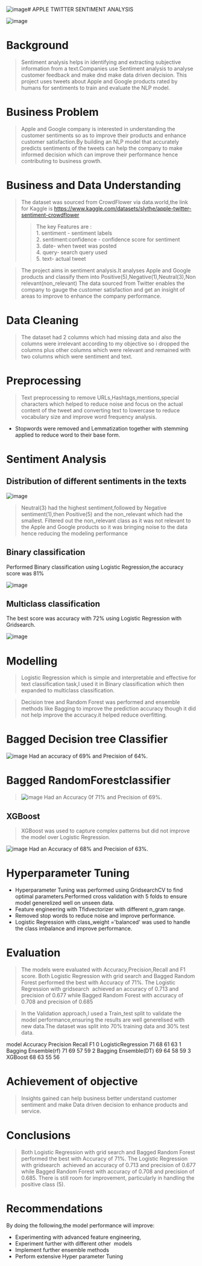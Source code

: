 ![image](https://github.com/user-attachments/assets/07729134-2698-4a4c-8acb-a0a39c92da28)# APPLE TWITTER SENTIMENT ANALYSIS 

![image](https://github.com/user-attachments/assets/69055492-074f-476d-b995-37ef3a82de20)

# Background
>Sentiment analysis helps in identifying and extracting subjective information from a text.Companies use Sentiment analysis to analyse customer feedback and  make dnd make data driven decision.
>This project uses tweets about Apple and Google products rated by humans for sentiments to train and evaluate the NLP model.

# Business Problem 
>Apple and Google company is interested in understanding the customer sentiments so as to improve their products and enhance customer satisfaction.By building an NLP model that accurately predicts sentiments of the tweets can help the company to make informed decision which can improve their performance hence contributing to business growth. 

# Business and Data Understanding
>The dataset was sourced from CrowdFlower via data.world,the link for Kaggle is  https://www.kaggle.com/datasets/slythe/apple-twitter-sentiment-crowdflower
>>The key Features are :
<br>1. sentiment - sentiment labels
<br>2. sentiment:confidence - confidence score for sentiment
<br>3. date- when tweet was posted
<br>4. query- search query used
<br>5. text- actual tweet

>The project aims in sentiment analysis.It analyses Apple and Google products and classify them into Positive(5),Negative(1),Neutral(3),Non relevant(non_relevant)
>The data sourced from Twitter enables the company to gauge the customer satisfaction and get an insight of areas to improve to enhance the company performance.

# Data Cleaning
>The dataset had 2 columns which had missing data and also the columns were irrelevant according to my objective so i dropped the columns plus other columns which were relevant and remained with two columns which were sentiment and text.

# Preprocessing
>Text preprocessing to remove URLs,Hashtags,mentions,special characters which helped to reduce noise and focus on the actual content of the tweet and converting text to lowercase to reduce vocabulary size and improve word frequency analysis.
- Stopwords were removed and Lemmatization together with stemming applied to reduce word to their base form.

# Sentiment Analysis
## Distribution of different sentiments in the texts

![image](https://github.com/user-attachments/assets/f1656cde-71e2-48d8-8801-1b6add6db3ac)

> Neutral(3) had the highest sentiment,followed by Negative sentiment(1),then Positive(5) and the non_relevant which had the smallest.
> Filtered out the non_relevant class as it was not relevant to the Apple and Google products so it was bringing  noise to the data hence reducing the modeling performance

## Binary classification 
Performed Binary classification using Logistic Regression,the accuracy score was 81%

![image](https://github.com/user-attachments/assets/ee9c4dc4-4a12-47f2-ad8b-2ac91cb5e1a5)

## Multiclass classification
The best score was accuracy with 72% using Logistic Regression with Gridsearch. 

![image](https://github.com/user-attachments/assets/f87f0209-45a5-4785-84f6-9d15d835dff2)

# Modelling
>Logistic Regression which is simple and interpretable and effective for text classification task,I used it in Binary classification which then expanded to multiclass classification.

> Decision tree and Random Forest was performed and ensemble methods like Bagging to improve the prediction accuracy though it did not help improve the accuracy.it helped reduce overfitting.

# Bagged Decision tree Classifier
![image](https://github.com/user-attachments/assets/d1fb9e84-4a22-47b1-b013-0e3fd7d5f4b4)
Had an accuracy of 69% and Precision of 64%.

# Bagged RandomForestclassifier
> ![image](https://github.com/user-attachments/assets/c3e53fc9-43dd-4d19-93df-dcc886d69297)
> Had an Accuracy 0f 71% and Precision of 69%.

## XGBoost
> XGBoost was used to capture complex patterns but did not improve the model over Logistic Regression.

![image](https://github.com/user-attachments/assets/e8f25502-c2f4-4b16-be42-f3010f4b8716)
Had an Accuracy of 68% and Precision of 63%.

# Hyperparameter Tuning
- Hyperparameter Tuning was performed using GridsearchCV to find optimal parameters.Performed cross validation with 5 folds to ensure model generelized well on unseen data.
- Feature engineering with Tfidvectorizer with different n_gram range.
- Removed stop words to reduce noise and improve performance.
- Logistic Regression with class_weight ='balanced' was used to handle the class imbalance and improve performance.

# Evaluation
>The models were evaluated with Accuracy,Precision,Recall and F1 score.
>Both Logistic Regression with grid search and Bagged Random Forest performed the best with Accuracy of 71%.
>The Logistic Regression with gridsearch  achieved an accuracy of 0.713 and precision of 0.677 while Bagged Random Forest with accuracy of 0.708 and precision of 0.685

> In the Validation approach,I used a Train_test split to validate the model performance,ensuring the results are well generelised with new data.The dataset was split into 70% training data and 30% test data.

model	              Accuracy	Precision	Recall	F1
0	LogisticRegression	71	 68	61	63
1	Bagging Ensemble(rf)	71	69	57	59
2	Bagging Ensemble(DT)	69	64	58	59
3	XGBoost	              68	63	55	56

# Achievement of objective
> Insights gained can help business better understand customer sentiment and make Data driven decision to enhance products and service.

# Conclusions
> Both Logistic Regression with grid search and Bagged Random Forest performed the best with Accuracy of 71%.
> The Logistic Regression with gridsearch  achieved an accuracy of 0.713 and precision of 0.677 while Bagged Random Forest with accuracy of 0.708 and precision of 0.685.
> There is still room for improvement, particularly in handling the positive class (5).

# Recommendations
By doing the following,the model performance will improve:
- Experimenting with advanced feature engineering, 
- Experiment further with different other  models
- Implement further ensemble methods
- Perform extensive Hyper parameter Tuning


